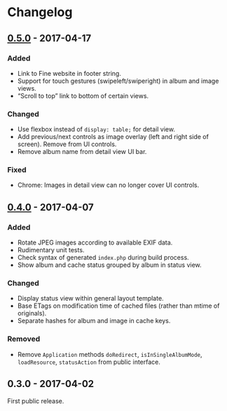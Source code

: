 # Changelog


## [0.5.0] - 2017-04-17

### Added

- Link to Fine website in footer string.
- Support for touch gestures (swipeleft/swiperight) in album and image views.
- “Scroll to top” link to bottom of certain views.

### Changed

- Use flexbox instead of `display: table;` for detail view.
- Add previous/next controls as image overlay (left and right side of screen).
  Remove from UI controls.
- Remove album name from detail view UI bar.

### Fixed

- Chrome: Images in detail view can no longer cover UI controls.


## [0.4.0] - 2017-04-07

### Added

- Rotate JPEG images according to available EXIF data.
- Rudimentary unit tests.
- Check syntax of generated `index.php` during build process.
- Show album and cache status grouped by album in status view.

### Changed

- Display status view within general layout template.
- Base ETags on modification time of cached files (rather than mtime of
  originals).
- Separate hashes for album and image in cache keys.

### Removed

- Remove `Application` methods `doRedirect`, `isInSingleAlbumMode`,
  `loadResource`, `statusAction` from public interface.


## 0.3.0 - 2017-04-02

First public release.


[0.5.0]: https://github.com/mermshaus/fine/compare/v0.4.0...v0.5.0
[0.4.0]: https://github.com/mermshaus/fine/compare/v0.3.0...v0.4.0
